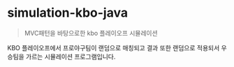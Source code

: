 # simulation-kbo-java
> MVC패턴을 바탕으로한 kbo 플레이오프 시뮬레이션

KBO 플레이오프에서 프로야구팀이 랜덤으로 매칭되고 결과 또한 랜덤으로 적용되서 우승팀을 가르는 시뮬레이션 프로그램입니다.
